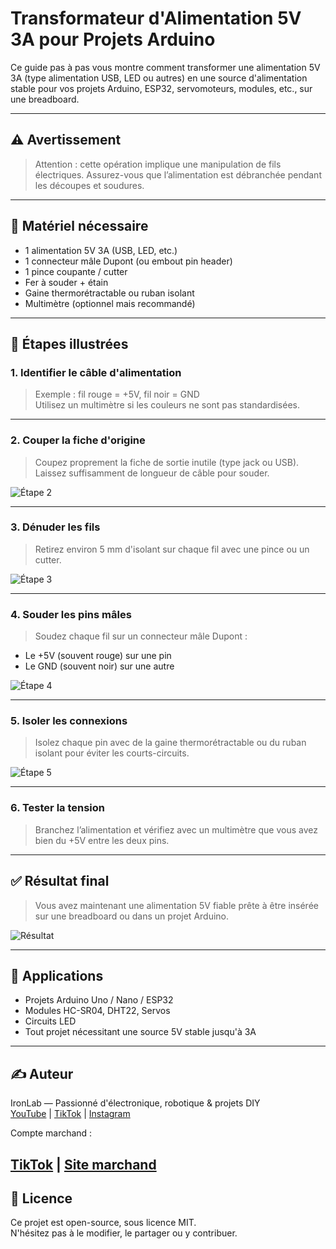 # Transformateur d'Alimentation 5V 3A pour Projets Arduino

Ce guide pas à pas vous montre comment transformer une alimentation 5V 3A (type alimentation USB, LED ou autres) en une source d'alimentation stable pour vos projets Arduino, ESP32, servomoteurs, modules, etc., sur une breadboard.

---

## ⚠️ Avertissement

> Attention : cette opération implique une manipulation de fils électriques. Assurez-vous que l’alimentation est débranchée pendant les découpes et soudures.

---

## 🔧 Matériel nécessaire

- 1 alimentation 5V 3A (USB, LED, etc.)
- 1 connecteur mâle Dupont (ou embout pin header)
- 1 pince coupante / cutter
- Fer à souder + étain
- Gaine thermorétractable ou ruban isolant
- Multimètre (optionnel mais recommandé)

---

## 📸 Étapes illustrées

### 1. Identifier le câble d'alimentation

> Exemple : fil rouge = +5V, fil noir = GND  
> Utilisez un multimètre si les couleurs ne sont pas standardisées.


---

### 2. Couper la fiche d'origine

> Coupez proprement la fiche de sortie inutile (type jack ou USB).  
> Laissez suffisamment de longueur de câble pour souder.

![Étape 2](images/etape2_coupe.png)

---

### 3. Dénuder les fils

> Retirez environ 5 mm d'isolant sur chaque fil avec une pince ou un cutter.

![Étape 3](images/etape3_denudage.png)

---

### 4. Souder les pins mâles

> Soudez chaque fil sur un connecteur mâle Dupont :
- Le +5V (souvent rouge) sur une pin
- Le GND (souvent noir) sur une autre

![Étape 4](images/etape4_soudure.png)

---

### 5. Isoler les connexions

> Isolez chaque pin avec de la gaine thermorétractable ou du ruban isolant pour éviter les courts-circuits.

![Étape 5](images/etape5_isolation.png)

---

### 6. Tester la tension

> Branchez l’alimentation et vérifiez avec un multimètre que vous avez bien du +5V entre les deux pins.


---

## ✅ Résultat final

> Vous avez maintenant une alimentation 5V fiable prête à être insérée sur une breadboard ou dans un projet Arduino.

![Résultat](images/final.png)

---

## 🧪 Applications

- Projets Arduino Uno / Nano / ESP32
- Modules HC-SR04, DHT22, Servos
- Circuits LED
- Tout projet nécessitant une source 5V stable jusqu'à 3A

---

## ✍️ Auteur

IronLab — Passionné d'électronique, robotique & projets DIY  
[YouTube](https://youtube.com/@ironlab_974) | [TikTok](https://www.tiktok.com/@ironlab_974) | [Instagram](https://www.instagram.com/ironlab_974)

Compte marchand :

[TikTok](https://www.tiktok.com/@corail.creation) | [Site marchand](https://www.corail-creation.re)
---

## 📄 Licence

Ce projet est open-source, sous licence MIT.  
N'hésitez pas à le modifier, le partager ou y contribuer.